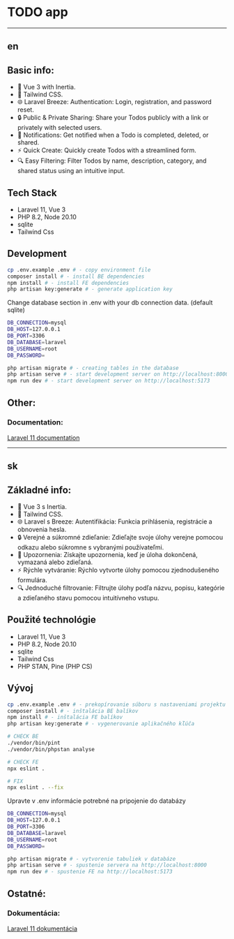 # TODO app

---
## en

##  Basic info:

- 🚧 Vue 3 with Inertia.
- 🎨 Tailwind CSS.
- 🌐 Laravel Breeze: Authentication: Login, registration, and password reset.
- 🔒 Public & Private Sharing: Share your Todos publicly with a link or privately with selected users.
- 🔔 Notifications: Get notified when a Todo is completed, deleted, or shared.
- ⚡ Quick Create: Quickly create Todos with a streamlined form.
- 🔍 Easy Filtering: Filter Todos by name, description, category, and shared status using an intuitive input.

## Tech Stack
- Laravel 11, Vue 3
- PHP 8.2, Node 20.10
- sqlite
- Tailwind Css

## Development
```bash
cp .env.example .env # - copy environment file
composer install # - install BE dependencies
npm install # - install FE dependencies
php artisan key:generate # - generate application key
```
Change database section in .env with your db connection data. (default sqlite)

```bash
DB_CONNECTION=mysql
DB_HOST=127.0.0.1
DB_PORT=3306
DB_DATABASE=laravel
DB_USERNAME=root
DB_PASSWORD=
```
```bash
php artisan migrate # - creating tables in the database
php artisan serve # - start development server on http://localhost:8000
npm run dev # - start development server on http://localhost:5173
```

## Other:
### Documentation:
[Laravel 11 documentation](https://laravel.com/docs/11.x)

---

## sk

##  Základné info:
- 🚧 Vue 3 s Inertia.
- 🎨 Tailwind CSS.
- 🌐 Laravel s Breeze: Autentifikácia: Funkcia prihlásenia, registrácie a obnovenia hesla.
- 🔒 Verejné a súkromné zdieľanie: Zdieľajte svoje úlohy verejne pomocou odkazu alebo súkromne s vybranými používateľmi.
- 🔔 Upozornenia: Získajte upozornenia, keď je úloha dokončená, vymazaná alebo zdieľaná.
- ⚡ Rýchle vytváranie: Rýchlo vytvorte úlohy pomocou zjednodušeného formulára.
- 🔍 Jednoduché filtrovanie: Filtrujte úlohy podľa názvu, popisu, kategórie a zdieľaného stavu pomocou intuitívneho vstupu.

## Použité technológie
- Laravel 11, Vue 3
- PHP 8.2, Node 20.10
- sqlite
- Tailwind Css
- PHP STAN, Pine (PHP CS)

## Vývoj
```bash
cp .env.example .env # - prekopírovanie súboru s nastaveniami projektu
composer install # - inštalácia BE balíkov
npm install # - inštalácia FE balíkov
php artisan key:generate # - vygenerovanie aplikačného kľúča
```
 
```bash
# CHECK BE
./vendor/bin/pint
./vendor/bin/phpstan analyse

# CHECK FE
npx eslint . 

# FIX
npx eslint . --fix
```
Upravte v .env informácie potrebné na pripojenie do databázy

```bash
DB_CONNECTION=mysql
DB_HOST=127.0.0.1
DB_PORT=3306
DB_DATABASE=laravel
DB_USERNAME=root
DB_PASSWORD=
```
```bash
php artisan migrate # - vytvorenie tabuliek v databáze
php artisan serve # - spustenie servera na http://localhost:8000
npm run dev # - spustenie FE na http://localhost:5173
```

## Ostatné:
### Dokumentácia:
[Laravel 11 dokumentácia](https://laravel.com/docs/11.x)
